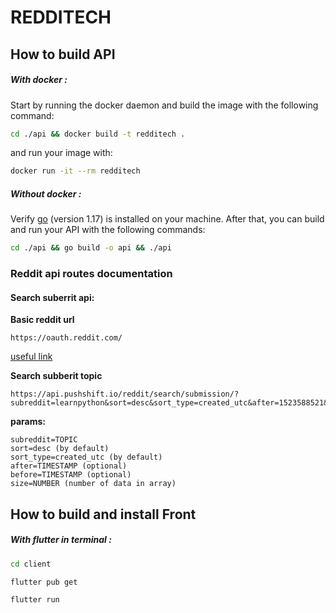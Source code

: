 # REDDITECH

## How to build API

##### With docker :

Start by running the docker daemon and build the image with the following command:

```bash
cd ./api && docker build -t redditech .
```

and run your image with: 

```bash
docker run -it --rm redditech
```

##### Without docker :

Verify [go](https://golang.org/dl/) (version 1.17) is installed on your machine.
After that, you can build and run your API with the following commands:

```bash
cd ./api && go build -o api && ./api
```

### Reddit api routes documentation

#### Search suberrit api:
**Basic reddit url**
```
https://oauth.reddit.com/
```

[useful link](https://pipedream.com/new?h=eyJ2IjoxLCJjIjpbInNfcjZuQ0JyIixbImFfNjdpbWIwIl1dfQ)

**Search subberit topic**
```
https://api.pushshift.io/reddit/search/submission/?subreddit=learnpython&sort=desc&sort_type=created_utc&after=1523588521&before=1523934121&size=1000
```
**params:**
```
subreddit=TOPIC
sort=desc (by default)
sort_type=created_utc (by default)
after=TIMESTAMP (optional)
before=TIMESTAMP (optional)
size=NUMBER (number of data in array)
```

## How to build and install Front

##### With flutter in terminal :

```bash
cd client
```

```bash
flutter pub get
```

```bash
flutter run
```
